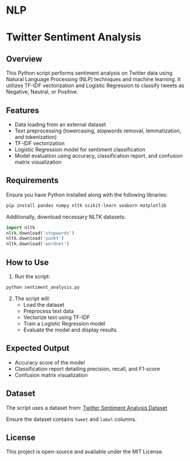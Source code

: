 # NLP
# Twitter Sentiment Analysis

## Overview
This Python script performs sentiment analysis on Twitter data using Natural Language Processing (NLP) techniques and machine learning. It utilizes TF-IDF vectorization and Logistic Regression to classify tweets as Negative, Neutral, or Positive.

## Features
- Data loading from an external dataset
- Text preprocessing (lowercasing, stopwords removal, lemmatization, and tokenization)
- TF-IDF vectorization
- Logistic Regression model for sentiment classification
- Model evaluation using accuracy, classification report, and confusion matrix visualization

## Requirements
Ensure you have Python installed along with the following libraries:

```bash
pip install pandas numpy nltk scikit-learn seaborn matplotlib
```

Additionally, download necessary NLTK datasets:
```python
import nltk
nltk.download('stopwords')
nltk.download('punkt')
nltk.download('wordnet')
```

## How to Use
1. Run the script:
```bash
python sentiment_analysis.py
```
2. The script will:
   - Load the dataset
   - Preprocess text data
   - Vectorize text using TF-IDF
   - Train a Logistic Regression model
   - Evaluate the model and display results

## Expected Output
- Accuracy score of the model
- Classification report detailing precision, recall, and F1-score
- Confusion matrix visualization

## Dataset
The script uses a dataset from:
[Twitter Sentiment Analysis Dataset](https://raw.githubusercontent.com/dD2405/Twitter_Sentiment_Analysis/master/train.csv)

Ensure the dataset contains `tweet` and `label` columns.

## License
This project is open-source and available under the MIT License.

